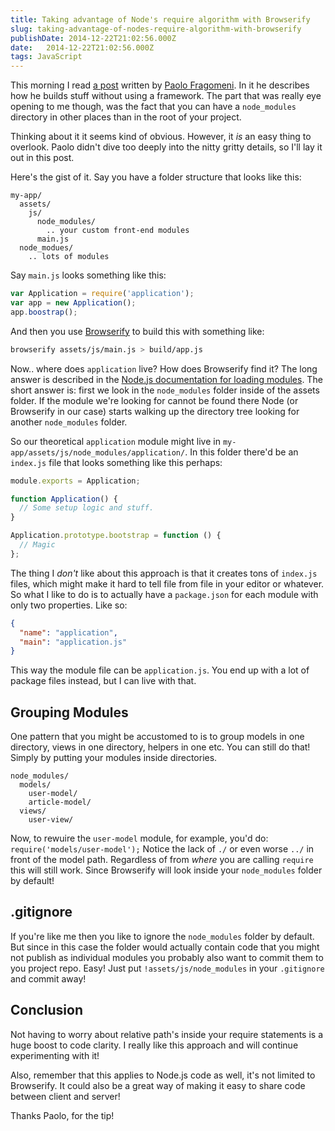 ```yaml
---
title: Taking advantage of Node's require algorithm with Browserify
slug: taking-advantage-of-nodes-require-algorithm-with-browserify
publishDate: 2014-12-22T21:02:56.000Z
date:   2014-12-22T21:02:56.000Z
tags: JavaScript
---
```


This morning I read [a post](https://medium.com/node-js-javascript/working-without-frameworks-part-1-b948f281f782) written by [Paolo Fragomeni](https://twitter.com/hij1nx). In it he describes how he builds stuff without using a framework. The part that was really eye opening to me though, was the fact that you can have a `node_modules` directory in other places than in the root of your project.

Thinking about it it seems kind of obvious. However, it _is_ an easy thing to overlook. Paolo didn't dive too deeply into the nitty gritty details, so I'll lay it out in this post.

Here's the gist of it. Say you have a folder structure that looks like this:

```
my-app/
  assets/
    js/
      node_modules/
        .. your custom front-end modules
      main.js
  node_modues/
    .. lots of modules
```

Say `main.js` looks something like this:

```javascript
var Application = require('application');
var app = new Application();
app.boostrap();
```

And then you use [Browserify](http://browserify.org) to build this with something like:

```bash
browserify assets/js/main.js > build/app.js
```

Now.. where does `application` live? How does Browserify find it? The long answer is described in the [Node.js documentation for loading modules](http://nodejs.org/api/modules.html#modules_loading_from_node_modules_folders). The short answer is: first we look in the `node_modules` folder inside of the assets folder. If the module we're looking for cannot be found there Node (or Browserify in our case) starts walking up the directory tree looking for another `node_modules` folder.

So our theoretical `application` module might live in `my-app/assets/js/node_modules/application/`. In this folder there'd be an `index.js` file that looks something like this perhaps:

```javascript
module.exports = Application;

function Application() {
  // Some setup logic and stuff.
}

Application.prototype.bootstrap = function () {
  // Magic
};
```

The thing I _don't_ like about this approach is that it creates tons of `index.js` files, which might make it hard to tell file from file in your editor or whatever. So what I like to do is to actually have a `package.json` for each module with only two properties. Like so:

```json
{
  "name": "application",
  "main": "application.js"
}
```

This way the module file can be `application.js`. You end up with a lot of package files instead, but I can live with that.

## Grouping Modules

One pattern that you might be accustomed to is to group models in one directory, views in one directory, helpers in one etc. You can still do that! Simply by putting your modules inside directories.

```
node_modules/
  models/
    user-model/
    article-model/
  views/
    user-view/
```

Now, to rewuire the `user-model` module, for example, you'd do: `require('models/user-model');` Notice the lack of `./` or even worse `../` in front of the model path. Regardless of from _where_ you are calling `require` this will still work. Since Browserify will look inside your `node_modules` folder by default!

## .gitignore

If you're like me then you like to ignore the `node_modules` folder by default. But since in this case the folder would actually contain code that you might not publish as individual modules you probably also want to commit them to you project repo. Easy! Just put `!assets/js/node_modules` in your `.gitignore` and commit away!

## Conclusion

Not having to worry about relative path's inside your require statements is a huge boost to code clarity. I really like this approach and will continue experimenting with it!

Also, remember that this applies to Node.js code as well, it's not limited to Browserify. It could also be a great way of making it easy to share code between client and server!

Thanks Paolo, for the tip!
